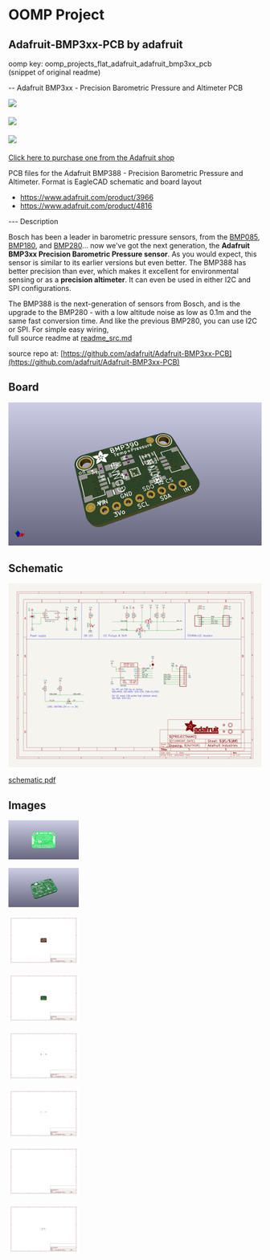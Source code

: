 # OOMP Project  
## Adafruit-BMP3xx-PCB  by adafruit  
  
oomp key: oomp_projects_flat_adafruit_adafruit_bmp3xx_pcb  
(snippet of original readme)  
  
-- Adafruit BMP3xx - Precision Barometric Pressure and Altimeter PCB  
  
<a href="http://www.adafruit.com/products/3966"><img src="assets/3966-STEMMA.jpg?raw=true" width="500px"><br/>  
<a href="http://www.adafruit.com/products/3966"><img src="assets/3966.jpg?raw=true" width="500px"><br/>  
<a href="http://www.adafruit.com/products/4816"><img src="assets/4816.jpg?raw=true" width="500px"><br/>  
Click here to purchase one from the Adafruit shop</a>  
  
PCB files for the Adafruit BMP388 - Precision Barometric Pressure and Altimeter. Format is EagleCAD schematic and board layout  
* https://www.adafruit.com/product/3966  
* https://www.adafruit.com/product/4816  
  
--- Description  
  
Bosch has been a leader in barometric pressure sensors, from the [BMP085](https://www.adafruit.com/product/1603), [BMP180](https://www.adafruit.com/product/1603), and [BMP280](https://www.adafruit.com/product/2651)... now we've got the next generation, the **Adafruit BMP3xx Precision Barometric Pressure sensor**. As you would expect, this sensor is similar to its earlier versions but even better. The BMP388 has better precision than ever, which makes it excellent for environmental sensing or as a **precision altimeter**. It can even be used in either I2C and SPI configurations.  
  
The BMP388 is the next-generation of sensors from Bosch, and is the upgrade to the BMP280 - with a low altitude noise as low as 0.1m and the same fast conversion time. And like the previous BMP280, you can use I2C or SPI. For simple easy wiring,  
  full source readme at [readme_src.md](readme_src.md)  
  
source repo at: [https://github.com/adafruit/Adafruit-BMP3xx-PCB](https://github.com/adafruit/Adafruit-BMP3xx-PCB)  
## Board  
  
[![working_3d.png](working_3d_600.png)](working_3d.png)  
## Schematic  
  
[![working_schematic.png](working_schematic_600.png)](working_schematic.png)  
  
[schematic pdf](working_schematic.pdf)  
## Images  
  
[![working_3D_bottom.png](working_3D_bottom_140.png)](working_3D_bottom.png)  
  
[![working_3D_top.png](working_3D_top_140.png)](working_3D_top.png)  
  
[![working_assembly_page_01.png](working_assembly_page_01_140.png)](working_assembly_page_01.png)  
  
[![working_assembly_page_02.png](working_assembly_page_02_140.png)](working_assembly_page_02.png)  
  
[![working_assembly_page_03.png](working_assembly_page_03_140.png)](working_assembly_page_03.png)  
  
[![working_assembly_page_04.png](working_assembly_page_04_140.png)](working_assembly_page_04.png)  
  
[![working_assembly_page_05.png](working_assembly_page_05_140.png)](working_assembly_page_05.png)  
  
[![working_assembly_page_06.png](working_assembly_page_06_140.png)](working_assembly_page_06.png)  
